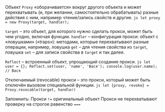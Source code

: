 Объект ``Proxy`` «оборачивается» вокруг другого объекта и может перехватывать (и, при желании, самостоятельно обрабатывать) разные действия с ним, например чтение/запись свойств и другие.
``js let proxy = new Proxy(target, handler);``

``target`` – это объект, для которого нужно сделать прокси, может быть чем угодно, включая функции.
``handler`` – конфигурация прокси: объект с «ловушками» («traps»): методами, которые перехватывают разные операции, например, ловушка ``get`` – для чтения свойства из ``target``, ловушка ``set`` – для записи свойства в ``target`` и так далее.

``Reflect`` – встроенный объект, упрощающий создание прокси.
``js
let user = {};
Reflect.set(user, 'name', 'Вася');
console.log(user.name); // Вася``

Отключаемый (revocable) прокси – это прокси, который может быть отключён вызовом специальной функции.
``js let {proxy, revoke} = Proxy.revocable(target, handler)``

Запомнить:
Прокси ``!=`` оригинальный объект
Прокси не перехватывают проверку на строгое равенство ``===``